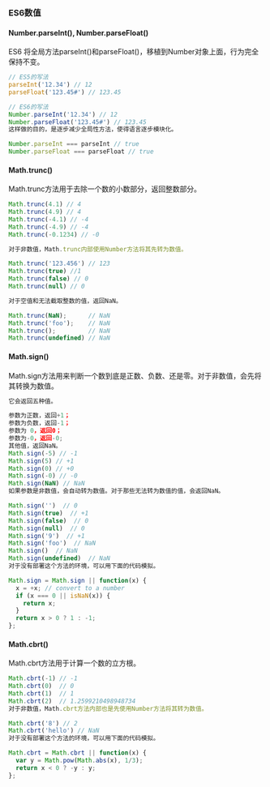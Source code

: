 ### ES6数值

#### Number.parseInt(), Number.parseFloat()
ES6 将全局方法parseInt()和parseFloat()，移植到Number对象上面，行为完全保持不变。

``` js
// ES5的写法
parseInt('12.34') // 12
parseFloat('123.45#') // 123.45

// ES6的写法
Number.parseInt('12.34') // 12
Number.parseFloat('123.45#') // 123.45
这样做的目的，是逐步减少全局性方法，使得语言逐步模块化。

Number.parseInt === parseInt // true
Number.parseFloat === parseFloat // true
```

#### Math.trunc()     
Math.trunc方法用于去除一个数的小数部分，返回整数部分。
``` js
Math.trunc(4.1) // 4
Math.trunc(4.9) // 4
Math.trunc(-4.1) // -4
Math.trunc(-4.9) // -4
Math.trunc(-0.1234) // -0

对于非数值，Math.trunc内部使用Number方法将其先转为数值。

Math.trunc('123.456') // 123
Math.trunc(true) //1
Math.trunc(false) // 0
Math.trunc(null) // 0

对于空值和无法截取整数的值，返回NaN。

Math.trunc(NaN);      // NaN
Math.trunc('foo');    // NaN
Math.trunc();         // NaN
Math.trunc(undefined) // NaN
```

#### Math.sign()
Math.sign方法用来判断一个数到底是正数、负数、还是零。对于非数值，会先将其转换为数值。

``` js
它会返回五种值。

参数为正数，返回+1；
参数为负数，返回-1；
参数为 0，返回0；
参数为-0，返回-0;
其他值，返回NaN。
Math.sign(-5) // -1
Math.sign(5) // +1
Math.sign(0) // +0
Math.sign(-0) // -0
Math.sign(NaN) // NaN
如果参数是非数值，会自动转为数值。对于那些无法转为数值的值，会返回NaN。

Math.sign('')  // 0
Math.sign(true)  // +1
Math.sign(false)  // 0
Math.sign(null)  // 0
Math.sign('9')  // +1
Math.sign('foo')  // NaN
Math.sign()  // NaN
Math.sign(undefined)  // NaN
对于没有部署这个方法的环境，可以用下面的代码模拟。

Math.sign = Math.sign || function(x) {
  x = +x; // convert to a number
  if (x === 0 || isNaN(x)) {
    return x;
  }
  return x > 0 ? 1 : -1;
};
```
#### Math.cbrt()
Math.cbrt方法用于计算一个数的立方根。

```js
Math.cbrt(-1) // -1
Math.cbrt(0)  // 0
Math.cbrt(1)  // 1
Math.cbrt(2)  // 1.2599210498948734
对于非数值，Math.cbrt方法内部也是先使用Number方法将其转为数值。

Math.cbrt('8') // 2
Math.cbrt('hello') // NaN
对于没有部署这个方法的环境，可以用下面的代码模拟。

Math.cbrt = Math.cbrt || function(x) {
  var y = Math.pow(Math.abs(x), 1/3);
  return x < 0 ? -y : y;
};
```